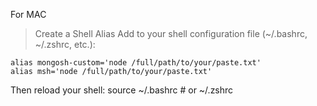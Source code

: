 For MAC
> Create a Shell Alias
Add to your shell configuration file (~/.bashrc, ~/.zshrc, etc.):
```
alias mongosh-custom='node /full/path/to/your/paste.txt'
alias msh='node /full/path/to/your/paste.txt'
```
Then reload your shell:
source ~/.bashrc  # or ~/.zshrc